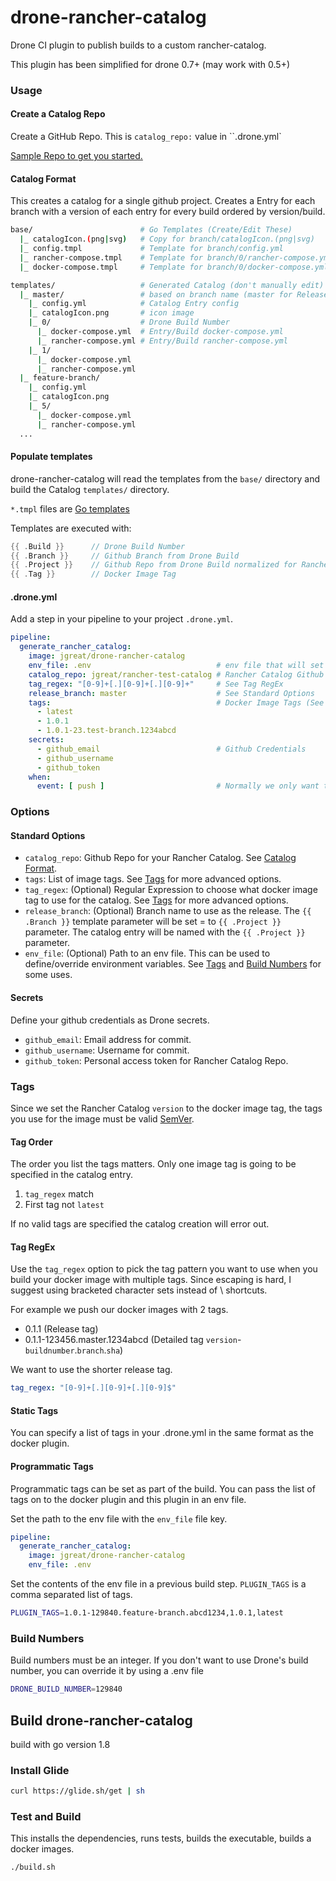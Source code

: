 # drone-rancher-catalog

Drone CI plugin to publish builds to a custom rancher-catalog.

This plugin has been simplified for drone 0.7+ (may work with 0.5+)

### Usage

#### Create a Catalog Repo

Create a GitHub Repo. This is `catalog_repo:` value in ``.drone.yml`

[Sample Repo to get you started.](https://github.com/jgreat/drone-rancher-catalog-base)

#### Catalog Format

This creates a catalog for a single github project. Creates a Entry for each branch with a version of each entry for every build ordered by version/build.

```bash
base/                        # Go Templates (Create/Edit These)
  |_ catalogIcon.(png|svg)   # Copy for branch/catalogIcon.(png|svg)
  |_ config.tmpl             # Template for branch/config.yml
  |_ rancher-compose.tmpl    # Template for branch/0/rancher-compose.yml
  |_ docker-compose.tmpl     # Template for branch/0/docker-compose.yml

templates/                   # Generated Catalog (don't manually edit)
  |_ master/                 # based on branch name (master for Release Tag)
    |_ config.yml            # Catalog Entry config
    |_ catalogIcon.png       # icon image
    |_ 0/                    # Drone Build Number
      |_ docker-compose.yml  # Entry/Build docker-compose.yml
      |_ rancher-compose.yml # Entry/Build rancher-compose.yml
    |_ 1/
      |_ docker-compose.yml
      |_ rancher-compose.yml
  |_ feature-branch/
    |_ config.yml
    |_ catalogIcon.png
    |_ 5/
      |_ docker-compose.yml
      |_ rancher-compose.yml
  ...
```

#### Populate templates

drone-rancher-catalog will read the templates from the `base/` directory and build the Catalog `templates/` directory.

`*.tmpl` files are [Go templates](https://golang.org/pkg/text/template/)

Templates are executed with:

```go
{{ .Build }}      // Drone Build Number
{{ .Branch }}     // Github Branch from Drone Build
{{ .Project }}    // Github Repo from Drone Build normalized for Rancher (lowercase and replace [_\.\s] with -)
{{ .Tag }}        // Docker Image Tag
```

#### .drone.yml

Add a step in your pipeline to your project `.drone.yml`.

```yaml
pipeline:
  generate_rancher_catalog:
    image: jgreat/drone-rancher-catalog
    env_file: .env                            # env file that will set environment variables for the build.
    catalog_repo: jgreat/rancher-test-catalog # Rancher Catalog Github Repo
    tag_regex: "[0-9]+[.][0-9]+[.][0-9]+"     # See Tag RegEx
    release_branch: master                    # See Standard Options
    tags:                                     # Docker Image Tags (See Tags for more info)
      - latest
      - 1.0.1
      - 1.0.1-23.test-branch.1234abcd
    secrets:
      - github_email                          # Github Credentials
      - github_username
      - github_token
    when:
      event: [ push ]                         # Normally we only want to publish on a push

```

### Options

#### Standard Options

* `catalog_repo`: Github Repo for your Rancher Catalog. See [Catalog Format](#catalog-format).
* `tags`: List of image tags. See [Tags](#tags) for more advanced options.
* `tag_regex`: (Optional) Regular Expression to choose what docker image tag to use for the catalog. See [Tags](#tags) for more advanced options.
* `release_branch`: (Optional) Branch name to use as the release. The `{{ .Branch }}` template parameter will be set = to `{{ .Project }}` parameter. The catalog entry will be named with the `{{ .Project }}` parameter.
* `env_file`: (Optional) Path to an env file. This can be used to define/override environment variables. See [Tags](#tags) and [Build Numbers](#build-numbers) for some uses.

#### Secrets

Define your github credentials as Drone secrets.

* `github_email`: Email address for commit.
* `github_username`: Username for commit.
* `github_token`: Personal access token for Rancher Catalog Repo.

### Tags

Since we set the Rancher Catalog `version` to the docker image tag, the tags you use for the image must be valid [SemVer](http://semver.org/).

#### Tag Order

The order you list the tags matters. Only one image tag is going to be specified in the catalog entry.

1. `tag_regex` match
1. First tag not `latest`

If no valid tags are specified the catalog creation will error out.

#### Tag RegEx

Use the `tag_regex` option to pick the tag pattern you want to use when you build your docker image with multiple tags. Since escaping is hard, I suggest using bracketed character sets instead of \ shortcuts.

For example we push our docker images with 2 tags.

* 0.1.1  (Release tag)
* 0.1.1-123456.master.1234abcd (Detailed tag `version`-`buildnumber`.`branch`.`sha`)

We want to use the shorter release tag.

```yaml
tag_regex: "[0-9]+[.][0-9]+[.][0-9]$"
```

#### Static Tags

You can specify a list of tags in your .drone.yml in the same format as the docker plugin.

#### Programmatic Tags

Programmatic tags can be set as part of the build. You can pass the list of tags on to the docker plugin and this plugin in an env file.  

Set the path to the env file with the `env_file` file key.

```yaml
pipeline:
  generate_rancher_catalog:
    image: jgreat/drone-rancher-catalog
    env_file: .env
```

Set the contents of the env file in a previous build step. `PLUGIN_TAGS` is a comma separated list of tags.

```bash
PLUGIN_TAGS=1.0.1-129840.feature-branch.abcd1234,1.0.1,latest
```

### Build Numbers

Build numbers must be an integer. If you don't want to use Drone's build number, you can override it by using a .env file

```bash
DRONE_BUILD_NUMBER=129840
```

## Build drone-rancher-catalog

build with go version 1.8

### Install Glide

```bash
curl https://glide.sh/get | sh
```

### Test and Build

This installs the dependencies, runs tests, builds the executable, builds a docker images.

```bash
./build.sh
```